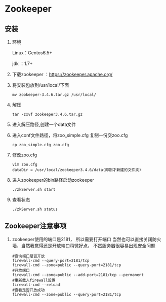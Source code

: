 # Zookeeper

## 安装

1. 环境

   Linux：Centos6.5+

   jdk ：1.7+

2. 下载zookeeper ：<https://zookeeper.apache.org/>

3. 将安装包放到/usr/local/下面

   ```
   mv zookeeper-3.4.6.tar.gz /usr/local/
   ```

   

4. 解压

   ```
   tar -zxvf zookeeper3.4.6.tar.gz
   ```

5. 进入解压路径,创建一个data文件

6. 进入conf文件路径，将zoo_simple.cfg 复制一份交zoo.cfg

   ```
   cp zoo_simple.cfg zoo.cfg
   ```

7. 修改zoo.cfg 

   ```
   vim zoo.cfg
   dataDir = /usr/local/zookeeper3.4.6/data(即刚才新建的文件夹)
   ```

8. 进入zookeeper的bin路径启动zookeeper

   ```
   ./zkServer.sh start
   ```

9. 查看状态 

   ```
   ./zkServer.sh status
   ```

## Zookeeper注意事项

1. zookeeper使用的端口是2181， 所以需要打开端口 当然也可以直接关闭防火墙，当然我觉得还是开放端口稍微好点， 不然服务器很容易出现安全问题

   ```
   #查询端口是否开放
   firewall-cmd --query-port=2181/tcp
   firewall-cmd --zone=public --query-port=2181/tcp
   #开放端口
   firewall-cmd --zone=public --add-port=2181/tcp --permanent
   #重新载入firewall设置
   firewall-cmd --reload
   #查看是否开放成功
   firewall-cmd --zone=public --query-port=2181/tcp
   ```

   


